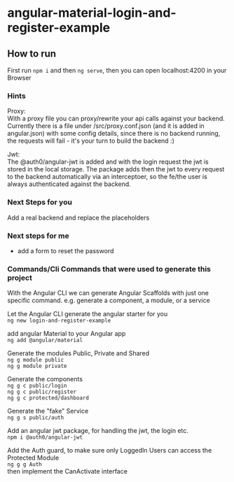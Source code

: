 # angular-material-login-and-register-example

## How to run
First run `npm i` and then `ng serve`, then you can open localhost:4200 in your Browser

### Hints
Proxy:  
With a proxy file you can proxy/rewrite your api calls against your backend.
Currently there is a file under /src/proxy.conf.json (and it is added in angular.json)
with some config details, since there is no backend running, the requests will fail - it's your turn to build the backend :)

Jwt:  
The @auth0/angular-jwt is added and with the login request the jwt is stored in the local storage.
The package adds then the jwt to every request to the backend automatically via an interceptoer, so the fe/the user is 
always authenticated against the backend.

### Next Steps for you
Add a real backend and replace the placeholders

### Next steps for me
- add a form to reset the password

### Commands/Cli Commands that were used to generate this project 
With the Angular CLI we can generate Angular Scaffolds with just one specific command. 
e.g. generate a component, a module, or a service

Let the Angular CLI generate the angular starter for you  
`ng new login-and-register-example`  

add angular Material to your Angular app  
`ng add @angular/material`
  
Generate the modules Public, Private and Shared  
`ng g module public`  
`ng g module private`  

Generate the components  
`ng g c public/login`  
`ng g c public/register`  
`ng g c protected/dashboard`  

Generate the "fake" Service  
`ng g s public/auth`
  
Add an angular jwt package, for handling the jwt, the login etc.  
`npm i @auth0/angular-jwt`  
  
Add the Auth guard, to make sure only LoggedIn Users can access the Protected Module  
`ng g g Auth`  
then implement the CanActivate interface